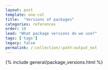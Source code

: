 ```yaml
---
layout: post
template: one-col
title:  "Versions of packages"
categories: references
order: 10
lead: "What package versions do we use?"
tags: ['tags']
legacy: false
permalink: /:collection/:path:output_ext
---
```


{% include general/package_versions.html %}